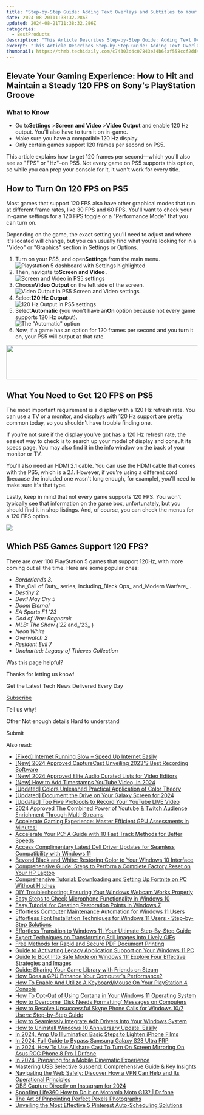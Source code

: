 ```yaml
---
title: "Step-by-Step Guide: Adding Text Overlays and Subtitles to Your Instagram Story Posts"
date: 2024-08-20T11:38:32.286Z
updated: 2024-08-21T11:38:32.286Z
categories:
  - BestProducts
description: "This Article Describes Step-by-Step Guide: Adding Text Overlays and Subtitles to Your Instagram Story Posts"
excerpt: "This Article Describes Step-by-Step Guide: Adding Text Overlays and Subtitles to Your Instagram Story Posts"
thumbnail: https://thmb.techidaily.com/c74303d4c07843e34b64af558ccf2dd47acf27f120f6a4f5a6c6dcecc497f37e.jpg
---
```


## Elevate Your Gaming Experience: How to Hit and Maintain a Steady 120 FPS on Sony's PlayStation Groove
### What to Know

* Go to**Settings** \>**Screen and Video** \>**Video Output** and enable 120 Hz output. You'll also have to turn it on in-game.
* Make sure you have a compatible 120 Hz display.
* Only certain games support 120 frames per second on PS5.

 This article explains how to get 120 frames per second—which you'll also see as "FPS" or "Hz"–on PS5\. Not every game on PS5 supports this option, so while you can prep your console for it, it won't work for every title.  

## How to Turn On 120 FPS on PS5

 Most games that support 120 FPS also have other graphical modes that run at different frame rates, like 30 FPS and 60 FPS. You'll want to check your in-game settings for a 120 FPS toggle or a "Performance Mode" that you can turn on.

 Depending on the game, the exact setting you'll need to adjust and where it's located will change, but you can usually find what you're looking for in a "Video" or "Graphics" section in Settings or Options.

1. Turn on your PS5, and open**Settings** from the main menu.  
![Playstation 5 dashboard with Settings highlighted](https://www.lifewire.com/thmb/SgkRTTRVRqbxRg0AJLYr6FWqfG4=/1500x0/filters:no_upscale():max_bytes(150000):strip_icc():format(webp)/how-to-remote-play-ps5-games-on-android-50896111-df8a16a465fe41e7aef3d5ad05b4a7c8.jpg)
2. Then, navigate to**Screen and Video** .  
![Screen and Video in PS5 settings](https://www.lifewire.com/thmb/YCLQ2vGLnavPgpRPNtxhU7n6NFw=/1500x0/filters:no_upscale():max_bytes(150000):strip_icc():format(webp)/Screen-and-Video-Settings-aa8ff277b8254627a1a8c88e1c91f9cf.jpg)
3. Choose**Video Output** on the left side of the screen.  
![Video Output in PS5 Screen and Video settings](https://www.lifewire.com/thmb/Xgk1MNv2WwvyRO7tv2bHEF4oiqo=/1500x0/filters:no_upscale():max_bytes(150000):strip_icc():format(webp)/Video-Output-46b505f379064535ac4977a29faee336.jpg)
4. Select**120 Hz Output** .  
![120 Hz Output in PS5 settings](https://www.lifewire.com/thmb/hxj9hKX_96UCkA07Y8Rzo91hvKo=/1500x0/filters:no_upscale():max_bytes(150000):strip_icc():format(webp)/120-Output-9e18a336656f4caf97cc91724b032df2.jpg)
5. Select**Automatic** (you won't have an**On** option because not every game supports 120 Hz output).  
![The "Automatic" option ](https://www.lifewire.com/thmb/N0N2mbCdwDADtM0UH7Q50TlNT2U=/1500x0/filters:no_upscale():max_bytes(150000):strip_icc():format(webp)/Automatic-8261fa6f79014410bb3948ebcbcac568.jpg)
6. Now, if a game has an option for 120 frames per second and you turn it on, your PS5 will output at that rate.

<!-- affiliate ads begin -->
<a href="https://zonlipartnershipprogram.pxf.io/c/5597632/1596691/17882" target="_top" id="1596691"><img src="//a.impactradius-go.com/display-ad/17882-1596691" border="0" alt="" width="728" height="90"/></a><img height="0" width="0" src="https://imp.pxf.io/i/5597632/1596691/17882" style="position:absolute;visibility:hidden;" border="0" />
<!-- affiliate ads end -->
## What You Need to Get 120 FPS on PS5

 The most important requirement is a display with a 120 Hz refresh rate. You can use a TV or a monitor, and displays with 120 Hz support are pretty common today, so you shouldn't have trouble finding one.

 If you're not sure if the display you've got has a 120 Hz refresh rate, the easiest way to check is to search up your model of display and consult its specs page. You may also find it in the info window on the back of your monitor or TV.

 You'll also need an HDMI 2.1 cable. You can use the HDMI cable that comes with the PS5, which is a 2.1\. However, if you're using a different cord (because the included one wasn't long enough, for example), you'll need to make sure it's that type.

 Lastly, keep in mind that not every game supports 120 FPS. You won't typically see that information on the game box, unfortunately, but you should find it in shop listings. And, of course, you can check the menus for a 120 FPS option.

<!-- affiliate ads begin -->
<a href="https://secure.2checkout.com/order/checkout.php?PRODS=32667153&QTY=1&AFFILIATE=108875&CART=1"><img src="https://www.coolmuster.com/uploads/image/20201228/feature02.png" border="0"></a>
<!-- affiliate ads end -->
## Which PS5 Games Support 120 FPS?

 There are over 100 PlayStation 5 games that support 120Hz, with more coming out all the time. Here are some popular ones:

* _Borderlands 3._
* The_Call of Duty_ series, including_Black Ops_ and_Modern Warfare_ .
* _Destiny 2_
* _Devil May Cry 5_
* _Doom Eternal_
* _EA Sports F1 '23_
* _God of War: Ragnarok_
* _MLB: The Show ('22_ and_'23_ )
* _Neon White_
* _Overwatch 2_
* _Resident Evil 7_
* _Uncharted: Legacy of Thieves Collection_

Was this page helpful?

Thanks for letting us know!

 Get the Latest Tech News Delivered Every Day

[Subscribe](https://www.lifewire.com/#)

Tell us why!

 Other  Not enough details  Hard to understand

 Submit

<ins class="adsbygoogle"
     style="display:block"
     data-ad-format="autorelaxed"
     data-ad-client="ca-pub-7571918770474297"
     data-ad-slot="1223367746"></ins>



<ins class="adsbygoogle"
     style="display:block"
     data-ad-client="ca-pub-7571918770474297"
     data-ad-slot="8358498916"
     data-ad-format="auto"
     data-full-width-responsive="true"></ins>

<span class="atpl-alsoreadstyle">Also read:</span>
<div><ul>
<li><a href="https://tech-recovery.techidaily.com/fixed-internet-running-slow-speed-up-internet-easily/"><u>[Fixed] Internet Running Slow – Speed Up Internet Easily</u></a></li>
<li><a href="https://digital-screen-recording.techidaily.com/new-2024-approved-capturecast-unveiling-2023s-best-recording-software/"><u>[New] 2024 Approved  CaptureCast  Unveiling 2023'S Best Recording Software</u></a></li>
<li><a href="https://fox-http.techidaily.com/new-2024-approved-elite-audio-curated-lists-for-video-editors/"><u>[New] 2024 Approved  Elite Audio Curated Lists for Video Editors</u></a></li>
<li><a href="https://eaxpv-info.techidaily.com/new-how-to-add-timestamps-youtube-video-in-2024/"><u>[New] How to Add Timestamps YouTube Video, In 2024</u></a></li>
<li><a href="https://extra-hints.techidaily.com/updated-colors-unleashed-practical-application-of-color-theory/"><u>[Updated] Colors Unleashed  Practical Application of Color Theory</u></a></li>
<li><a href="https://on-screen-recording.techidaily.com/updated-document-the-drive-on-your-galaxy-screen-for-2024/"><u>[Updated] Document the Drive on Your Galaxy Screen for 2024</u></a></li>
<li><a href="https://screen-activity-recording.techidaily.com/updated-top-five-protocols-to-record-your-youtube-live-video/"><u>[Updated] Top Five Protocols to Record Your YouTube LIVE Video</u></a></li>
<li><a href="https://youtube-help.techidaily.com/2024-approved-the-combined-power-of-youtube-and-twitch-audience-enrichment-through-multi-streams/"><u>2024 Approved  The Combined Power of Youtube & Twitch  Audience Enrichment Through Multi-Streams</u></a></li>
<li><a href="https://tech-recovery.techidaily.com/accelerate-gaming-experience-master-efficient-gpu-assessments-in-minutes/"><u>Accelerate Gaming Experience: Master Efficient GPU Assessments in Minutes!</u></a></li>
<li><a href="https://tech-recovery.techidaily.com/accelerate-your-pc-a-guide-with-10-fast-track-methods-for-better-speeds/"><u>Accelerate Your PC: A Guide with 10 Fast Track Methods for Better Speeds</u></a></li>
<li><a href="https://tech-recovery.techidaily.com/access-complimentary-latest-dell-driver-updates-for-seamless-compatibility-with-windows-11/"><u>Access Complimentary Latest Dell Driver Updates for Seamless Compatibility with Windows 11</u></a></li>
<li><a href="https://tech-recovery.techidaily.com/beyond-black-and-white-restoring-color-to-your-windows-10-interface/"><u>Beyond Black and White: Restoring Color to Your Windows 10 Interface</u></a></li>
<li><a href="https://tech-recovery.techidaily.com/comprehensive-guide-steps-to-perform-a-complete-factory-reset-on-your-hp-laptop/"><u>Comprehensive Guide: Steps to Perform a Complete Factory Reset on Your HP Laptop</u></a></li>
<li><a href="https://tech-recovery.techidaily.com/comprehensive-tutorial-downloading-and-setting-up-fortnite-on-pc-without-hitches/"><u>Comprehensive Tutorial: Downloading and Setting Up Fortnite on PC Without Hitches</u></a></li>
<li><a href="https://tech-recovery.techidaily.com/diy-troubleshooting-ensuring-your-windows-webcam-works-properly/"><u>DIY Troubleshooting: Ensuring Your Windows Webcam Works Properly</u></a></li>
<li><a href="https://tech-recovery.techidaily.com/easy-steps-to-check-microphone-functionality-in-windows-10/"><u>Easy Steps to Check Microphone Functionality in Windows 10</u></a></li>
<li><a href="https://tech-recovery.techidaily.com/easy-tutorial-for-creating-restoration-points-in-windows-7/"><u>Easy Tutorial for Creating Restoration Points in Windows 7</u></a></li>
<li><a href="https://tech-recovery.techidaily.com/effortless-computer-maintenance-automation-for-windows-11-users/"><u>Effortless Computer Maintenance Automation for Windows 11 Users</u></a></li>
<li><a href="https://tech-recovery.techidaily.com/effortless-font-installation-techniques-for-windows-11-users-step-by-step-solutions/"><u>Effortless Font Installation Techniques for Windows 11 Users - Step-by-Step Solutions</u></a></li>
<li><a href="https://tech-recovery.techidaily.com/effortless-transition-to-windows-11-your-ultimate-step-by-step-guide/"><u>Effortless Transition to Windows 11: Your Ultimate Step-By-Step Guide</u></a></li>
<li><a href="https://tech-recovery.techidaily.com/expert-techniques-on-transforming-still-images-into-lively-gifs/"><u>Expert Techniques on Transforming Still Images Into Lively GIFs</u></a></li>
<li><a href="https://tech-recovery.techidaily.com/free-methods-for-rapid-and-secure-pdf-document-printing/"><u>Free Methods for Rapid and Secure PDF Document Printing</u></a></li>
<li><a href="https://tech-recovery.techidaily.com/guide-to-activating-legacy-application-support-on-your-windows-11-pc/"><u>Guide to Activating Legacy Application Support on Your Windows 11 PC</u></a></li>
<li><a href="https://tech-recovery.techidaily.com/guide-to-boot-into-safe-mode-on-windows-11-explore-four-effective-strategies-and-images/"><u>Guide to Boot Into Safe Mode on Windows 11: Explore Four Effective Strategies and Images</u></a></li>
<li><a href="https://tech-recovery.techidaily.com/guide-sharing-your-game-library-with-friends-on-steam/"><u>Guide: Sharing Your Game Library with Friends on Steam</u></a></li>
<li><a href="https://tech-recovery.techidaily.com/how-does-a-gpu-enhance-your-computers-performance/"><u>How Does a GPU Enhance Your Computer's Performance?</u></a></li>
<li><a href="https://tech-recovery.techidaily.com/how-to-enable-and-utilize-a-keyboardmouse-on-your-playstation-4-console/"><u>How To Enable And Utilize A Keyboard/Mouse On Your PlayStation 4 Console</u></a></li>
<li><a href="https://tech-recovery.techidaily.com/how-to-opt-out-of-using-cortana-in-your-windows-11-operating-system/"><u>How To Opt-Out of Using Cortana in Your Windows 11 Operating System</u></a></li>
<li><a href="https://tech-recovery.techidaily.com/how-to-overcome-disk-needs-formatting-messages-on-computers/"><u>How to Overcome 'Disk Needs Formatting' Messages on Computers</u></a></li>
<li><a href="https://tech-recovery.techidaily.com/how-to-resolve-unsuccessful-skype-phone-calls-for-windows-107-users-step-by-step-guide/"><u>How to Resolve Unsuccessful Skype Phone Calls for Windows 10/7 Users: Step-by-Step Guide</u></a></li>
<li><a href="https://tech-recovery.techidaily.com/how-to-seamlessly-integrate-adb-drivers-into-your-windows-system/"><u>How to Seamlessly Integrate Adb Drivers Into Your Windows System</u></a></li>
<li><a href="https://tech-recovery.techidaily.com/how-to-uninstall-windows-10-anniversary-update-easily/"><u>How to Uninstall Windows 10 Anniversary Update. Easily</u></a></li>
<li><a href="https://extra-hints.techidaily.com/in-2024-amp-up-illumination-basic-steps-to-lighten-iphone-films/"><u>In 2024, Amp Up Illumination  Basic Steps to Lighten iPhone Films</u></a></li>
<li><a href="https://android-frp.techidaily.com/in-2024-full-guide-to-bypass-samsung-galaxy-s23-ultra-frp-by-drfone-android/"><u>In 2024, Full Guide to Bypass Samsung Galaxy S23 Ultra FRP</u></a></li>
<li><a href="https://screen-mirror.techidaily.com/in-2024-how-to-use-allshare-cast-to-turn-on-screen-mirroring-on-asus-rog-phone-8-pro-drfone-by-drfone-android/"><u>In 2024, How To Use Allshare Cast To Turn On Screen Mirroring On Asus ROG Phone 8 Pro | Dr.fone</u></a></li>
<li><a href="https://extra-support.techidaily.com/in-2024-preparing-for-a-mobile-cinematic-experience/"><u>In 2024, Preparing for a Mobile Cinematic Experience</u></a></li>
<li><a href="https://tech-recovery.techidaily.com/mastering-usb-selective-suspend-comprehensive-guide-and-key-insights/"><u>Mastering USB Selective Suspend: Comprehensive Guide & Key Insights</u></a></li>
<li><a href="https://tech-recovery.techidaily.com/navigating-the-web-safely-discover-how-a-vpn-can-help-and-its-operational-principles/"><u>Navigating the Web Safely: Discover How a VPN Can Help and Its Operational Principles</u></a></li>
<li><a href="https://screen-video-capture.techidaily.com/obs-capture-directly-on-instagram-for-2024/"><u>OBS Capture Directly on Instagram for 2024</u></a></li>
<li><a href="https://fake-location.techidaily.com/spoofing-life360-how-to-do-it-on-motorola-moto-g13-drfone-by-drfone-virtual-android/"><u>Spoofing Life360 How to Do it on Motorola Moto G13? | Dr.fone</u></a></li>
<li><a href="https://extra-lessons.techidaily.com/the-art-of-pinpointing-perfect-pexels-photographs/"><u>The Art of Pinpointing Perfect Pexels Photographs</u></a></li>
<li><a href="https://technical-tips.techidaily.com/unveiling-the-most-effective-5-pinterest-auto-scheduling-solutions/"><u>Unveiling the Most Effective 5 Pinterest Auto-Scheduling Solutions</u></a></li>
</ul></div>
